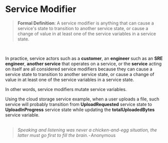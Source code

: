 # Service Modifier
> **Formal Definition**: A service modifier is anything that can cause a service's state to transition to another service state, or cause a change of value in at least one of the service variables in a service state.
<br/>

In practice, service actors such as a **customer**, an **engineer** such as an **SRE engineer**, **another service** that operates on a service, or the **service** acting on itself are all considered service modifiers because they can cause a service state to transition to another service state, or cause a change of value in at least one of the service variables in a service state.

In other words, service modifiers mutate service variables.

Using the cloud storage service example, when a user uploads a file, such service will probably transition from **UploadRequested** service state to **UploadInProgress** service state while updating the **totalUploadedBytes** service variable.
<br/><br/>

>*Speaking and listening was never a chicken-and-egg situation, the latter must go first to fill the brain.* - Anonymous

